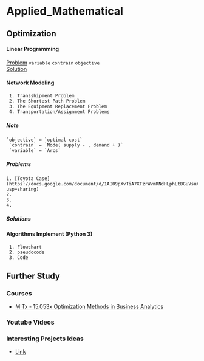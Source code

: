 # Applied_Mathematical

## Optimization

#### Linear Programming
     
   [Problem](https://docs.google.com/document/d/145ZE2ROviynli4JsHqq36wOsb8CWaniKgRa1vdcHD_I/edit?usp=sharing) `variable` `contrain` `objective` 
   <br>
   [Solution](https://docs.google.com/spreadsheets/d/1u2Hg92uHjqpBwaXoY1vOXOozK8RGEwEJ-0tTrx8xeZA/edit?usp=sharing)
#### Network Modeling
     1. Transshipment Problem
     2. The Shortest Path Problem
     3. The Equipment Replacement Problem
     4. Transportation/Assignment Problems
##### Note

    `objective` = `optimal cost`
     `contrain` = `Node( supply - , demand + )`
     `variable` = `Arcs`
    
    
##### Problems

    1. [Toyota Case](https://docs.google.com/document/d/1AI09pXvTiA7XTzrWvmRNdHLphLtDGuVsuAt8G78TgFg/edit?usp=sharing)
    2.
    3.
    4.
    
##### Solutions
     
#### Algorithms Implement (Python 3)
     1. Flowchart
     2. pseudocode
     3. Code


## Further Study 
### Courses
   * [MITx - 15.053x Optimization Methods in Business Analytics](https://openlearninglibrary.mit.edu/courses/course-v1:MITx+15.053x+3T2016/course/)

### Youtube Videos

### Interesting Projects Ideas
  * [Link](http://web.mit.edu/15.053/www/projects.htm)




